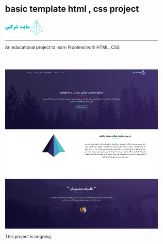 # basic template html , css project

![screenshot](/assets/img/Logo1.png)
<hr>
An educational project to learn Frontend with HTML, CSS

<br>
<br>
<br>
<br>

![screenshot](assets/img/screencapture.png)


This project is ongoing.
